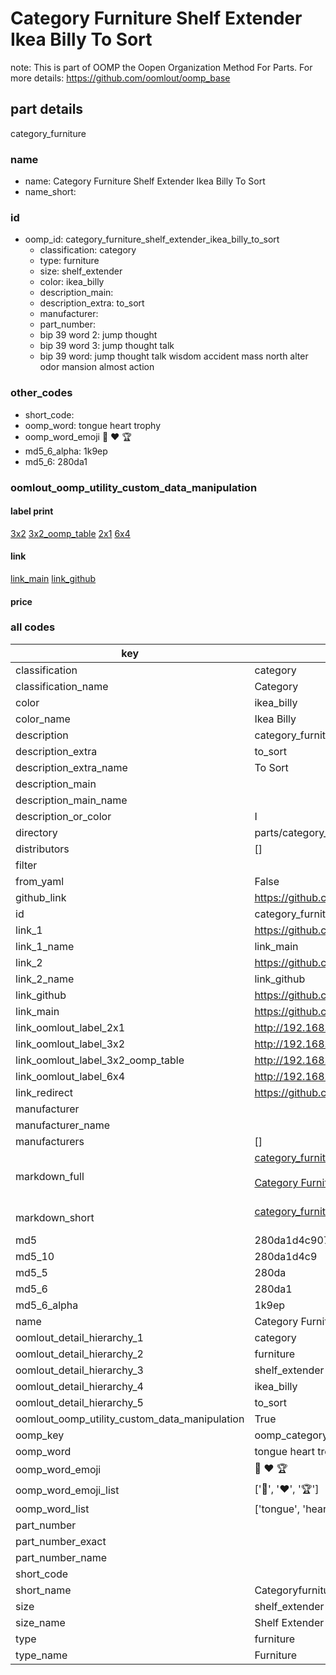 # Category Furniture Shelf Extender Ikea Billy To Sort  

note: This is part of OOMP the Oopen Organization Method For Parts. For more details: https://github.com/oomlout/oomp_base

##  part details
  



category_furniture



### name
* name: Category Furniture Shelf Extender Ikea Billy To Sort
* name_short: 
### id
* oomp_id: category_furniture_shelf_extender_ikea_billy_to_sort
  * classification: category
  * type: furniture
  * size: shelf_extender
  * color: ikea_billy
  * description_main: 
  * description_extra: to_sort
  * manufacturer: 
  * part_number: 
  * bip 39 word 2: jump thought
  * bip 39 word 3: jump thought talk
  * bip 39 word: jump thought talk wisdom accident mass north alter odor mansion almost action

### other_codes
* short_code: 
* oomp_word: tongue heart trophy
* oomp_word_emoji :tongue: :heart: :trophy:
* md5_6_alpha: 1k9ep
* md5_6: 280da1






### oomlout_oomp_utility_custom_data_manipulation
#### label print
[3x2](http://192.168.1.245:1112/?label=oomp%201k9ep)
[3x2_oomp_table](http://192.168.1.108:1112/?label=oomp%201k9ep)
[2x1](http://192.168.1.242:1112/?label=oomp%201k9ep)
[6x4](http://192.168.1.55:1112/?label=oomp%201k9ep)    

#### link

[link_main](https://github.com/oomlout/oomlout_oomp_version_1_messy/tree/main/parts/category_furniture_shelf_extender_ikea_billy_to_sort) [link_github](https://github.com/oomlout/oomlout_oomp_version_1_messy/tree/main/parts/category_furniture_shelf_extender_ikea_billy_to_sort)                             

#### price







### all codes 
| key | value |  
| --- | --- |  
| classification | category |  
| classification_name | Category |  
| color | ikea_billy |  
| color_name | Ikea Billy |  
| description | category_furniture |  
| description_extra | to_sort |  
| description_extra_name | To Sort |  
| description_main |  |  
| description_main_name |  |  
| description_or_color | I  |  
| directory | parts/category_furniture_shelf_extender_ikea_billy_to_sort |  
| distributors | [] |  
| filter |  |  
| from_yaml | False |  
| github_link | https://github.com/oomlout/oomlout_oomp_part_src/tree/main/parts/category_furniture_shelf_extender_ikea_billy_to_sort |  
| id | category_furniture_shelf_extender_ikea_billy_to_sort |  
| link_1 | https://github.com/oomlout/oomlout_oomp_version_1_messy/tree/main/parts/category_furniture_shelf_extender_ikea_billy_to_sort |  
| link_1_name | link_main |  
| link_2 | https://github.com/oomlout/oomlout_oomp_version_1_messy/tree/main/parts/category_furniture_shelf_extender_ikea_billy_to_sort |  
| link_2_name | link_github |  
| link_github | https://github.com/oomlout/oomlout_oomp_version_1_messy/tree/main/parts/category_furniture_shelf_extender_ikea_billy_to_sort |  
| link_main | https://github.com/oomlout/oomlout_oomp_version_1_messy/tree/main/parts/category_furniture_shelf_extender_ikea_billy_to_sort |  
| link_oomlout_label_2x1 | http://192.168.1.242:1112/?label=oomp%201k9ep |  
| link_oomlout_label_3x2 | http://192.168.1.245:1112/?label=oomp%201k9ep |  
| link_oomlout_label_3x2_oomp_table | http://192.168.1.108:1112/?label=oomp%201k9ep |  
| link_oomlout_label_6x4 | http://192.168.1.55:1112/?label=oomp%201k9ep |  
| link_redirect | https://github.com/oomlout/oomlout_oomp_version_1_messy/tree/main/parts/category_furniture_shelf_extender_ikea_billy_to_sort |  
| manufacturer |  |  
| manufacturer_name |  |  
| manufacturers | [] |  
| markdown_full | [category_furniture_shelf_extender_ikea_billy_to_sort](none)<br>[](none)<br>[Category Furniture Shelf Extender Ikea Billy To Sort](none)<br><br> |  
| markdown_short | [category_furniture_shelf_extender_ikea_billy_to_sort](none)<br><br> |  
| md5 | 280da1d4c90772ca2200bfc5bb383bc7 |  
| md5_10 | 280da1d4c9 |  
| md5_5 | 280da |  
| md5_6 | 280da1 |  
| md5_6_alpha | 1k9ep |  
| name | Category Furniture Shelf Extender Ikea Billy To Sort |  
| oomlout_detail_hierarchy_1 | category |  
| oomlout_detail_hierarchy_2 | furniture |  
| oomlout_detail_hierarchy_3 | shelf_extender |  
| oomlout_detail_hierarchy_4 | ikea_billy |  
| oomlout_detail_hierarchy_5 | to_sort |  
| oomlout_oomp_utility_custom_data_manipulation | True |  
| oomp_key | oomp_category_furniture_shelf_extender_ikea_billy_to_sort |  
| oomp_word | tongue heart trophy |  
| oomp_word_emoji | :tongue: :heart: :trophy: |  
| oomp_word_emoji_list | [':tongue:', ':heart:', ':trophy:'] |  
| oomp_word_list | ['tongue', 'heart', 'trophy'] |  
| part_number |  |  
| part_number_exact |  |  
| part_number_name |  |  
| short_code |  |  
| short_name | Categoryfurniture |  
| size | shelf_extender |  
| size_name | Shelf Extender |  
| type | furniture |  
| type_name | Furniture |  
